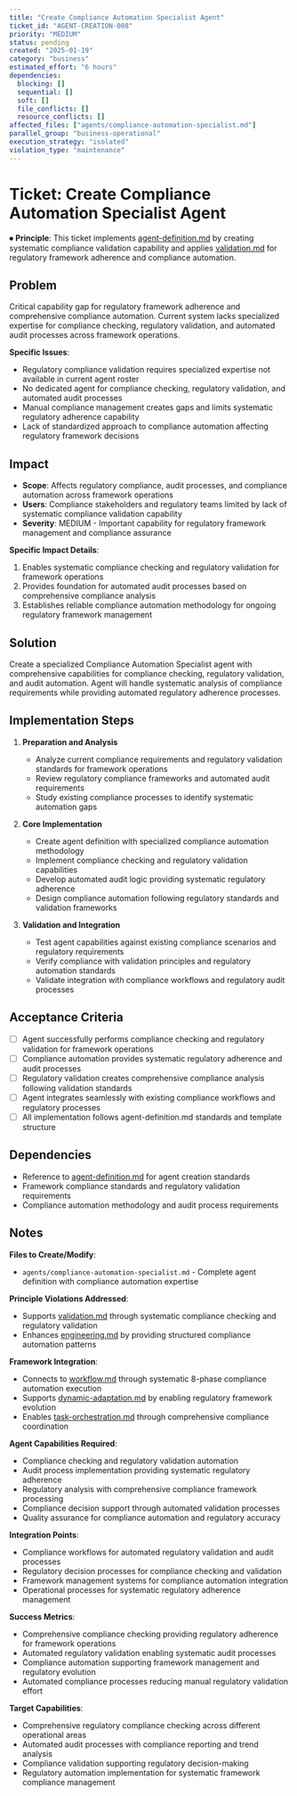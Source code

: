 ```yaml
---
title: "Create Compliance Automation Specialist Agent"
ticket_id: "AGENT-CREATION-008"
priority: "MEDIUM"
status: pending
created: "2025-01-19"
category: "business"
estimated_effort: "6 hours"
dependencies:
  blocking: []
  sequential: []
  soft: []
  file_conflicts: []
  resource_conflicts: []
affected_files: ["agents/compliance-automation-specialist.md"]
parallel_group: "business-operational"
execution_strategy: "isolated"
violation_type: "maintenance"
---
```


# Ticket: Create Compliance Automation Specialist Agent

⏺ **Principle**: This ticket implements [agent-definition.md](../principles/agent-definition.md) by creating systematic compliance validation capability and applies [validation.md](../principles/validation.md) for regulatory framework adherence and compliance automation.

## Problem

Critical capability gap for regulatory framework adherence and comprehensive compliance automation. Current system lacks specialized expertise for compliance checking, regulatory validation, and automated audit processes across framework operations.

**Specific Issues**:
- Regulatory compliance validation requires specialized expertise not available in current agent roster
- No dedicated agent for compliance checking, regulatory validation, and automated audit processes
- Manual compliance management creates gaps and limits systematic regulatory adherence capability
- Lack of standardized approach to compliance automation affecting regulatory framework decisions

## Impact

- **Scope**: Affects regulatory compliance, audit processes, and compliance automation across framework operations
- **Users**: Compliance stakeholders and regulatory teams limited by lack of systematic compliance validation capability
- **Severity**: MEDIUM - Important capability for regulatory framework management and compliance assurance

**Specific Impact Details**:
1. Enables systematic compliance checking and regulatory validation for framework operations
2. Provides foundation for automated audit processes based on comprehensive compliance analysis
3. Establishes reliable compliance automation methodology for ongoing regulatory framework management

## Solution

Create a specialized Compliance Automation Specialist agent with comprehensive capabilities for compliance checking, regulatory validation, and audit automation. Agent will handle systematic analysis of compliance requirements while providing automated regulatory adherence processes.

## Implementation Steps

1. **Preparation and Analysis**
   - Analyze current compliance requirements and regulatory validation standards for framework operations
   - Review regulatory compliance frameworks and automated audit requirements
   - Study existing compliance processes to identify systematic automation gaps

2. **Core Implementation**
   - Create agent definition with specialized compliance automation methodology
   - Implement compliance checking and regulatory validation capabilities
   - Develop automated audit logic providing systematic regulatory adherence
   - Design compliance automation following regulatory standards and validation frameworks

3. **Validation and Integration**
   - Test agent capabilities against existing compliance scenarios and regulatory requirements
   - Verify compliance with validation principles and regulatory automation standards
   - Validate integration with compliance workflows and regulatory audit processes

## Acceptance Criteria

- [ ] Agent successfully performs compliance checking and regulatory validation for framework operations
- [ ] Compliance automation provides systematic regulatory adherence and audit processes
- [ ] Regulatory validation creates comprehensive compliance analysis following validation standards
- [ ] Agent integrates seamlessly with existing compliance workflows and regulatory processes
- [ ] All implementation follows agent-definition.md standards and template structure

## Dependencies

- Reference to [agent-definition.md](../principles/agent-definition.md) for agent creation standards
- Framework compliance standards and regulatory validation requirements
- Compliance automation methodology and audit process requirements

## Notes

**Files to Create/Modify**:
- `agents/compliance-automation-specialist.md` - Complete agent definition with compliance automation expertise

**Principle Violations Addressed**:
- Supports [validation.md](../principles/validation.md) through systematic compliance checking and regulatory validation
- Enhances [engineering.md](../principles/engineering.md) by providing structured compliance automation patterns

**Framework Integration**:
- Connects to [workflow.md](../principles/workflow.md) through systematic 8-phase compliance automation execution
- Supports [dynamic-adaptation.md](../principles/dynamic-adaptation.md) by enabling regulatory framework evolution
- Enables [task-orchestration.md](../principles/task-orchestration.md) through comprehensive compliance coordination

**Agent Capabilities Required**:
- Compliance checking and regulatory validation automation
- Audit process implementation providing systematic regulatory adherence
- Regulatory analysis with comprehensive compliance framework processing
- Compliance decision support through automated validation processes
- Quality assurance for compliance automation and regulatory accuracy

**Integration Points**:
- Compliance workflows for automated regulatory validation and audit processes
- Regulatory decision processes for compliance checking and validation
- Framework management systems for compliance automation integration
- Operational processes for systematic regulatory adherence management

**Success Metrics**:
- Comprehensive compliance checking providing regulatory adherence for framework operations
- Automated regulatory validation enabling systematic audit processes
- Compliance automation supporting framework management and regulatory evolution
- Automated compliance processes reducing manual regulatory validation effort

**Target Capabilities**:
- Comprehensive regulatory compliance checking across different operational areas
- Automated audit processes with compliance reporting and trend analysis
- Compliance validation supporting regulatory decision-making
- Regulatory automation implementation for systematic framework compliance management